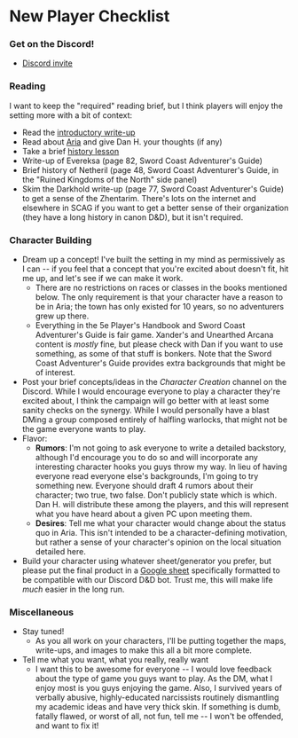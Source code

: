 # New Player Checklist

### Get on the Discord!

* [Discord invite](https://discord.gg/5e8pjhy)

### Reading

I want to keep the "required" reading brief, but I think players will enjoy the setting more with a bit of context:

* Read the [introductory write-up](onepager.html)
* Read about [Aria](aria_notes.html) and give Dan H. your thoughts (if any)
* Take a brief [history lesson](history.html)
* Write-up of Evereksa (page 82, Sword Coast Adventurer's Guide)
* Brief history of Netheril (page 48, Sword Coast Adventurer's Guide, in the "Ruined Kingdoms of the North" side panel)
* Skim the Darkhold write-up (page 77, Sword Coast Adventurer's Guide) to get a sense of the Zhentarim. There's lots on the internet and elsewhere in SCAG if you want to get a better sense of their organization (they have a long history in canon D&D), but it isn't required.

### Character Building

* Dream up a concept! I've built the setting in my mind as permissively as I can -- if you feel that a concept that you're excited about doesn't fit, hit me up, and let's see if we can make it work.
  * There are no restrictions on races or classes in the books mentioned below. The only requirement is that your character have a reason to be in Aria; the town has only existed for 10 years, so no adventurers grew up there.
  * Everything in the 5e Player's Handbook and Sword Coast Adventurer's Guide is fair game. Xander's and Unearthed Arcana content is _mostly_ fine, but please check with Dan if you want to use something, as some of that stuff is bonkers. Note that the Sword Coast Adventurer's Guide provides extra backgrounds that might be of interest.
* Post your brief concepts/ideas in the _Character Creation_ channel on the Discord. While I would encourage everyone to play a character they're excited about, I think the campaign will go better with at least some sanity checks on the synergy. While I would personally have a blast DMing a group composed entirely of halfling warlocks, that might not be the game everyone wants to play.
* Flavor:
  * __Rumors__: I'm not going to ask everyone to write a detailed backstory, although I'd encourage you to do so and will incorporate any interesting character hooks you guys throw my way. In lieu of having everyone read everyone else's backgrounds, I'm going to try something new. Everyone should draft 4 rumors about their character; two true, two false. Don't publicly state which is which. Dan H. will distribute these among the players, and this will represent what you have heard about a given PC upon meeting them.
  * __Desires__: Tell me what your character would change about the status quo in Aria. This isn't intended to be a character-defining motivation, but rather a sense of your character's opinion on the local situation detailed here.
* Build your character using whatever sheet/generator you prefer, but please put the final product in a [Google sheet](https://docs.google.com/spreadsheets/d/1etrBJ0qCDXACovYHUM4XvjE0erndThwRLcUQzX6ts8w/edit#gid=1750226729) specifically formatted to be compatible with our Discord D&D bot. Trust me, this will make life _much_ easier in the long run.

### Miscellaneous
* Stay tuned!
  * As you all work on your characters, I'll be putting together the maps, write-ups, and images to make this all a bit more complete.
* Tell me what you want, what you really, really want
  * I want this to be awesome for everyone -- I would love feedback about the type of game you guys want to play. As the DM, what I enjoy most is you guys enjoying the game. Also, I survived years of verbally abusive, highly-educated narcissists routinely dismantling my academic ideas and have very thick skin. If something is dumb, fatally flawed, or worst of all, not fun, tell me -- I won't be offended, and want to fix it!

